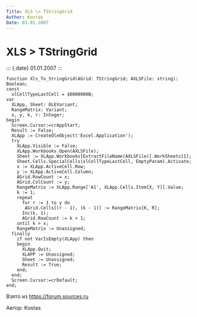 ```yaml
---
Title: XLS \> TStringGrid
Author: Kostas
Date: 01.01.2007
---
```



XLS \> TStringGrid
==================

::: {.date}
01.01.2007
:::

    function Xls_To_StringGrid(AGrid: TStringGrid; AXLSFile: string): Boolean;
    const
      xlCellTypeLastCell = $0000000B;
    var
      XLApp, Sheet: OLEVariant;
      RangeMatrix: Variant;
      x, y, k, r: Integer;
    begin
      Screen.Cursor:=crAppStart;
      Result := False;
      XLApp := CreateOleObject('Excel.Application');
      try
        XLApp.Visible := False;
        XLApp.Workbooks.Open(AXLSFile);
        Sheet := XLApp.Workbooks[ExtractFileName(AXLSFile)].WorkSheets[1];
        Sheet.Cells.SpecialCells(xlCellTypeLastCell, EmptyParam).Activate;
        x := XLApp.ActiveCell.Row;
        y := XLApp.ActiveCell.Column;
        AGrid.RowCount := x;
        AGrid.ColCount := y;  
        RangeMatrix := XLApp.Range['A1', XLApp.Cells.Item[X, Y]].Value;
        k := 1;
        repeat
          for r := 1 to y do
           AGrid.Cells[(r - 1), (k - 1)] := RangeMatrix[K, R];
          Inc(k, 1);
          AGrid.RowCount := k + 1;  
        until k > x;  
        RangeMatrix := Unassigned;
      finally
        if not VarIsEmpty(XLApp) then
        begin  
          XLApp.Quit;  
          XLAPP := Unassigned;  
          Sheet := Unassigned;  
          Result := True;  
        end;  
      end;
      Screen.Cursor:=crDefault;
    end;

Взято из <https://forum.sources.ru>

Автор: Kostas
